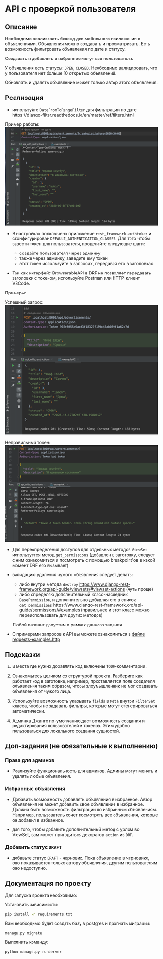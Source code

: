 API с проверкой пользователя
======


## Описание

Необходимо реализовать бекенд для мобильного приложения с объявлениями. Объявления можно создавать и просматривать. Есть возможность фильтровать объявления по дате и статусу.

Создавать и добавлять в избранное могут все пользователи.

У объявления есть статусы: `OPEN`, `CLOSED`. Необходимо валидировать, что у пользователя нет больше 10 открытых объявлений.

Обновлять и удалять объявление может только автор этого объявления.

## Реализация

- используйте `DateFromToRangeFilter` для фильтрации по дате https://django-filter.readthedocs.io/en/master/ref/filters.html

Пример работы:
![Фильтрация по дате](./screenshots/date_filter.png)

- В настройках подключено приложение `rest_framework.authtoken` и сконфигурирован `DEFAULT_AUTHENTICATION_CLASSES`. Для того чтобы завести токен для пользователя, проделайте следующие шаги:

   - создайте пользователя через админку
   - также через админку, заведите ему токен
   - этот токен используйте в запросах, передавая его в заголовках

- Так как интерфейс BrowserableAPI в DRF не позволяет передавать заголовки с токеном, используйте Postman или HTTP-клиент VSCode.

Примеры:

Успешный запрос:
![Успех](./screenshots/success.png)

Неправильный токен:
![Неправильный токен](./screenshots/bad_token.png)

- Для переопределения доступов для отдельных методов `ViewSet` используется метод `get_permissions` (добавлен в заготовку, следует с ним ознакомиться и посмотреть с помощью breakpoint'ов в какой момент DRF его вызывает)

- валидацию удаления чужого объявления следует делать:
   - либо внутри метода `destroy` https://www.django-rest-framework.org/api-guide/viewsets/#viewset-actions (чуть проще)
   - либо определяю дополнительный класс-наследник `BasePermission`, и дополнительно добавляя его в список `get_permissions` https://www.django-rest-framework.org/api-guide/permissions/#examples (правильнее и этот класс можно переиспользовать для других методов)
   
   Любой вариант допустим в рамках данного задания.
   
- С примерами запросов к API вы можете ознакомиться в [файле requests-examples.http](./requests-examples.http)

## Подсказки

1. В места где нужно добавлять код включены `TODO`-комментарии.

2. Ознакомьтесь целиком со структурой проекта. Разберите как работает код в заготовке, например, проставляется поле создателя объявления таким образом, чтобы злоумышленник не мог создавать объявления от чужого лица.

3. Используйте возможность указывать `fields` в `Meta` внутри `FilterSet` класса, чтобы не задавать фильтры, которые могут сгенерироваться автоматически.

4. Админка Джанго по-умолчанию даст возможность создания и редактирования пользователей и токенов. Этим удобно пользоваться для локального создания сущностей.


## Доп-задания (не обязательные к выполнению)

### Права для админов

- Реализуйте функциональность для админов. Админы могут менять и удалять любые объявления.

### Избранные объявления

- Добавить возможность добавлять объявления в избранное. Автор объявления не может добавить свое объявление в избранное. Должна быть возможность фильтрации по избранным объявлениям. Например, пользователь хочет посмотреть все объявления, которые он добавил в избранное.

- для того, чтобы добавить дополнительный метод с урлом во ViewSet, вам может пригодиться декоратор `action` из `DRF`.

### Добавить статус `DRAFT`

- добавьте статус `DRAFT` - черновик. Пока объявление в черновике, оно показывается только автору объявления, другим пользователям оно недоступно.


## Документация по проекту

Для запуска проекта необходимо:

Установить зависимости:

```bash
pip install -r requirements.txt
```

Вам необходимо будет создать базу в postgres и прогнать миграции:

```base
manage.py migrate
```

Выполнить команду:

```bash
python manage.py runserver
```
